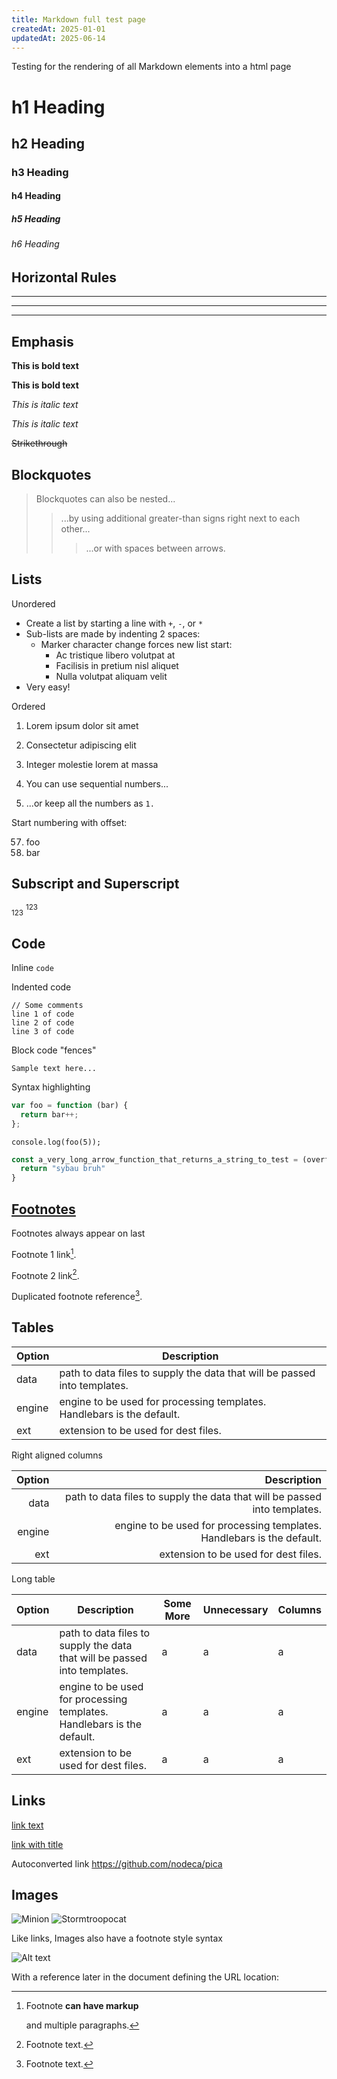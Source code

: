 ```yaml
---
title: Markdown full test page
createdAt: 2025-01-01
updatedAt: 2025-06-14
---
```


Testing for the rendering of all Markdown elements into a html page

# h1 Heading
## h2 Heading
### h3 Heading
#### h4 Heading
##### h5 Heading
###### h6 Heading


## Horizontal Rules

___

---

***


## Emphasis

**This is bold text**

__This is bold text__

*This is italic text*

_This is italic text_

~~Strikethrough~~


## Blockquotes


> Blockquotes can also be nested...
>> ...by using additional greater-than signs right next to each other...
> > > ...or with spaces between arrows.


## Lists

Unordered

+ Create a list by starting a line with `+`, `-`, or `*`
+ Sub-lists are made by indenting 2 spaces:
  - Marker character change forces new list start:
    * Ac tristique libero volutpat at
    + Facilisis in pretium nisl aliquet
    - Nulla volutpat aliquam velit
+ Very easy!

Ordered

1. Lorem ipsum dolor sit amet
2. Consectetur adipiscing elit
3. Integer molestie lorem at massa


1. You can use sequential numbers...
1. ...or keep all the numbers as `1.`

Start numbering with offset:

57. foo
1. bar

## Subscript and Superscript

<sub>123</sub>
<sup>123</sup>

## Code

Inline `code`

Indented code

    // Some comments
    line 1 of code
    line 2 of code
    line 3 of code


Block code "fences"

```
Sample text here...
```

Syntax highlighting

``` js
var foo = function (bar) {
  return bar++;
};
```

```
console.log(foo(5));
```

```ts
const a_very_long_arrow_function_that_returns_a_string_to_test = (overflowing, code, blocks) => {
  return "sybau bruh"
}
```

## [Footnotes](https://github.com/markdown-it/markdown-it-footnote)

Footnotes always appear on last

Footnote 1 link[^first].

Footnote 2 link[^second].

Duplicated footnote reference[^second].

[^first]: Footnote **can have markup**

    and multiple paragraphs.

[^second]: Footnote text.

## Tables

| Option | Description |
| ------ | ----------- |
| data   | path to data files to supply the data that will be passed into templates. |
| engine | engine to be used for processing templates. Handlebars is the default. |
| ext    | extension to be used for dest files. |

Right aligned columns

| Option | Description |
| ------:| -----------:|
| data   | path to data files to supply the data that will be passed into templates. |
| engine | engine to be used for processing templates. Handlebars is the default. |
| ext    | extension to be used for dest files. |

Long table

| Option | Description | Some More | Unnecessary | Columns |
| ------ | ----------- | ------- | ----------- | ------- |
| data   | path to data files to supply the data that will be passed into templates. | a | a | a |
| engine | engine to be used for processing templates. Handlebars is the default. | a | a | a |
| ext    | extension to be used for dest files. | a | a | a |

## Links

[link text](http://dev.nodeca.com)

[link with title](http://nodeca.github.io/pica/demo/ "title text!")

Autoconverted link https://github.com/nodeca/pica


## Images

![Minion](https://octodex.github.com/images/minion.png)
![Stormtroopocat](https://octodex.github.com/images/stormtroopocat.jpg "The Stormtroopocat")

Like links, Images also have a footnote style syntax

![Alt text][id]

With a reference later in the document defining the URL location:

[id]: https://octodex.github.com/images/dojocat.jpg  "The Dojocat"
